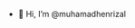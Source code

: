 - 👋 Hi, I’m @muhamadhenrizal
<!---
muhamadhenrizal/muhamadhenrizal is a ✨ special ✨ repository because its `README.md` (this file) appears on your GitHub profile.
You can click the Preview link to take a look at your changes.
--->
